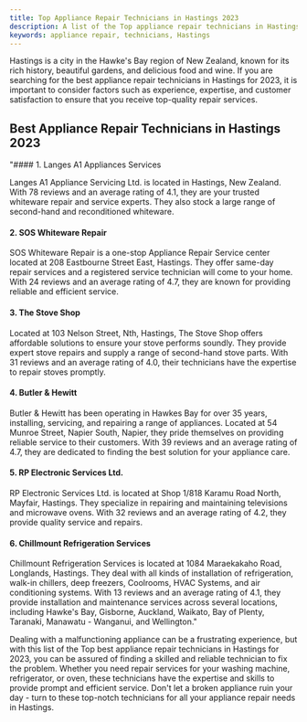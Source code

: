 ```yaml
---
title: Top Appliance Repair Technicians in Hastings 2023
description: A list of the Top appliance repair technicians in Hastings for 2023.
keywords: appliance repair, technicians, Hastings
---
```


Hastings is a city in the Hawke's Bay region of New Zealand, known for its rich history, beautiful gardens, and delicious food and wine. If you are searching for the best appliance repair technicians in Hastings for 2023, it is important to consider factors such as experience, expertise, and customer satisfaction to ensure that you receive top-quality repair services.

## Best Appliance Repair Technicians in Hastings 2023

"#### 1. Langes A1 Appliances Services

Langes A1 Appliance Servicing Ltd. is located in Hastings, New Zealand. With 78 reviews and an average rating of 4.1, they are your trusted whiteware repair and service experts. They also stock a large range of second-hand and reconditioned whiteware.

#### 2. SOS Whiteware Repair

SOS Whiteware Repair is a one-stop Appliance Repair Service center located at 208 Eastbourne Street East, Hastings. They offer same-day repair services and a registered service technician will come to your home. With 24 reviews and an average rating of 4.7, they are known for providing reliable and efficient service.

#### 3. The Stove Shop

Located at 103 Nelson Street, Nth, Hastings, The Stove Shop offers affordable solutions to ensure your stove performs soundly. They provide expert stove repairs and supply a range of second-hand stove parts. With 31 reviews and an average rating of 4.0, their technicians have the expertise to repair stoves promptly.

#### 4. Butler & Hewitt

Butler & Hewitt has been operating in Hawkes Bay for over 35 years, installing, servicing, and repairing a range of appliances. Located at 54 Munroe Street, Napier South, Napier, they pride themselves on providing reliable service to their customers. With 39 reviews and an average rating of 4.7, they are dedicated to finding the best solution for your appliance care.

#### 5. RP Electronic Services Ltd.

RP Electronic Services Ltd. is located at Shop 1/818 Karamu Road North, Mayfair, Hastings. They specialize in repairing and maintaining televisions and microwave ovens. With 32 reviews and an average rating of 4.2, they provide quality service and repairs.

#### 6. Chillmount Refrigeration Services

Chillmount Refrigeration Services is located at 1084 Maraekakaho Road, Longlands, Hastings. They deal with all kinds of installation of refrigeration, walk-in chillers, deep freezers, Coolrooms, HVAC Systems, and air conditioning systems. With 13 reviews and an average rating of 4.1, they provide installation and maintenance services across several locations, including Hawke's Bay, Gisborne, Auckland, Waikato, Bay of Plenty, Taranaki, Manawatu - Wanganui, and Wellington."


Dealing with a malfunctioning appliance can be a frustrating experience, but with this list of the Top best appliance repair technicians in Hastings for 2023, you can be assured of finding a skilled and reliable technician to fix the problem. Whether you need repair services for your washing machine, refrigerator, or oven, these technicians have the expertise and skills to provide prompt and efficient service. Don't let a broken appliance ruin your day - turn to these top-notch technicians for all your appliance repair needs in Hastings.
